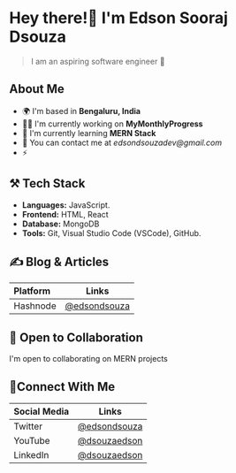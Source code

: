 # Hey there!👋 I'm Edson Sooraj Dsouza 
> I am an aspiring software engineer 🍵

## About Me
- 🌍 I'm based in **Bengaluru, India**
- 🧑‍💻 I'm currently working on **MyMonthlyProgress**
- 🧠 I'm currently learning **MERN Stack**
- 📧 You can contact me at _edsondsouzadev@gmail.com_
- ⚡ 

## ⚒️ Tech Stack 
- **Languages:** JavaScript.
- **Frontend:** HTML, React
- **Database:** MongoDB
- **Tools:** Git, Visual Studio Code (VSCode), GitHub.

## ✍️ Blog & Articles
| Platform  | Links |
| :---        |    :----:   |
| Hashnode     | [@edsondsouza](https://edsondsouza.hashnode.dev/)   |

## 🤝 Open to Collaboration
I'm open to collaborating on MERN projects

## 🔗Connect With Me
| Social Media  | Links |
| :---        |    :----:   |
| Twitter   | [@edsondsouza](https://twitter.com/edsondsouza) |
| YouTube  | [@dsouzaedson](https://www.youtube.com/channel/UCGuovCpLjXnohiijHn0BXeg) |
| LinkedIn     | [@dsouzaedson](https://www.linkedin.com/in/dsouzaedson/)   |
